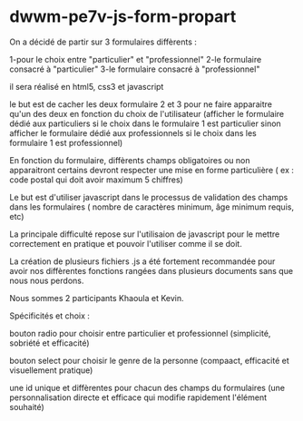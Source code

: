 # dwwm-pe7v-js-form-propart

On a décidé de partir sur 3 formulaires diffèrents : 

1-pour le choix entre "particulier" et "professionnel"
2-le formulaire consacré à "particulier"
3-le formulaire consacré à "professionnel"

il sera réalisé en html5, css3 et javascript

le but est de cacher les deux formulaire 2 et 3 pour ne faire apparaitre qu'un des
deux en fonction du choix de l'utilisateur
(afficher le formulaire dédié aux particuliers si le choix dans le formulaire 1 est particulier sinon afficher le formulaire dédié aux professionnels si le choix dans les formulaire 1 est professionnel)

En fonction du formulaire, diffèrents champs obligatoires ou non apparaitront
certains devront respecter une mise en forme particulière ( ex : code postal qui doit avoir maximum 5 chiffres)

Le but est d'utiliser javascript dans le processus de validation des champs dans les formulaires ( nombre de caractères minimum, âge minimum requis, etc)

La principale difficulté repose sur l'utilisaion de javascript pour le mettre correctement en pratique et pouvoir l'utiliser comme il se doit. 

La création de plusieurs fichiers .js a été fortement recommandée pour avoir nos diffèrentes fonctions rangées dans plusieurs documents sans que nous nous perdons.

Nous sommes 2 participants Khaoula et Kevin.

Spécificités et choix :

bouton radio pour choisir entre particulier et professionnel
(simplicité, sobriété et efficacité)

bouton select pour choisir le genre de la personne
(compaact, efficacité et visuellement pratique)

une id unique et diffèrentes pour chacun des champs du formulaires 
(une personnalisation directe et efficace qui modifie rapidement l'élément souhaité)


